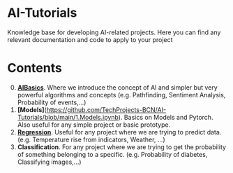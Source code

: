 # AI-Tutorials
Knowledge base for developing AI-related projects. Here you can find any relevant documentation and code to apply to your project

# Contents
0. **[AIBasics](https://github.com/TechProjects-BCN/AI-Tutorials/blob/main/0.AIBasics.ipynb)**. Where we introduce the concept of AI and simpler but very powerful algorithms and concepts (e.g. Pathfinding, Sentiment Analysis, Probability of events,...)
1. **[Models]**(https://github.com/TechProjects-BCN/AI-Tutorials/blob/main/1.Models.ipynb). Basics on Models and Pytorch. Also useful for any simple project or basic prototype.
2. **[Regression](https://github.com/TechProjects-BCN/AI-Tutorials/blob/main/2.Regression.ipynb)**. Useful for any project where we are trying to predict data. (e.g. Temperature rise from indicators, Weather, ...)
2. **Classification**. For any project where we are trying to get the probability of something belonging to a specific. (e.g. Probability of diabetes, Classifying images,...)
